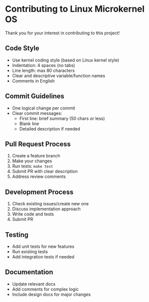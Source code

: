 # Contributing to Linux Microkernel OS

Thank you for your interest in contributing to this project!

## Code Style
- Use kernel coding style (based on Linux kernel style)
- Indentation: 4 spaces (no tabs)
- Line length: max 80 characters
- Clear and descriptive variable/function names
- Comments in English

## Commit Guidelines
- One logical change per commit
- Clear commit messages:
  - First line: brief summary (50 chars or less)
  - Blank line
  - Detailed description if needed

## Pull Request Process
1. Create a feature branch
2. Make your changes
3. Run tests: `make test`
4. Submit PR with clear description
5. Address review comments

## Development Process
1. Check existing issues/create new one
2. Discuss implementation approach
3. Write code and tests
4. Submit PR

## Testing
- Add unit tests for new features
- Run existing tests
- Add integration tests if needed

## Documentation
- Update relevant docs
- Add comments for complex logic
- Include design docs for major changes
